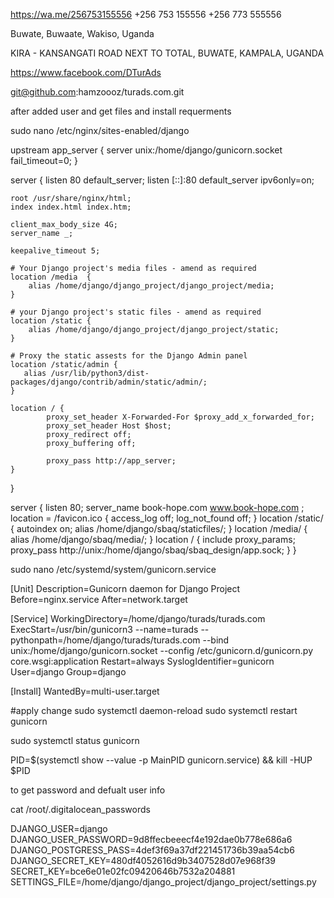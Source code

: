 https://wa.me/256753155556
+256 753 155556
+256 773 555556

Buwate, Buwaate, Wakiso, Uganda

KIRA - KANSANGATI ROAD NEXT TO TOTAL, BUWATE, KAMPALA, UGANDA

https://www.facebook.com/DTurAds




git@github.com:hamzoooz/turads.com.git


after added user and get files and install requerments



sudo nano /etc/nginx/sites-enabled/django

upstream app_server {
    server unix:/home/django/gunicorn.socket fail_timeout=0;
}

server {
    listen 80 default_server;
    listen [::]:80 default_server ipv6only=on;

    root /usr/share/nginx/html;
    index index.html index.htm;

    client_max_body_size 4G;
    server_name _;

    keepalive_timeout 5;

    # Your Django project's media files - amend as required
    location /media  {
        alias /home/django/django_project/django_project/media;
    }

    # your Django project's static files - amend as required
    location /static {
        alias /home/django/django_project/django_project/static;
    }

    # Proxy the static assests for the Django Admin panel
    location /static/admin {
       alias /usr/lib/python3/dist-packages/django/contrib/admin/static/admin/;
    }

    location / {
            proxy_set_header X-Forwarded-For $proxy_add_x_forwarded_for;
            proxy_set_header Host $host;
            proxy_redirect off;
            proxy_buffering off;

            proxy_pass http://app_server;
    }

}






server {
listen 80;
server_name book-hope.com www.book-hope.com ;
location = /favicon.ico { access_log off; log_not_found off; }
location /static/ {
autoindex on;
alias /home/django/sbaq/staticfiles/;
}
location /media/ {
alias /home/django/sbaq/media/;
}
location / {
include proxy_params;
proxy_pass http://unix:/home/django/sbaq/sbaq_design/app.sock;
}
}

sudo nano /etc/systemd/system/gunicorn.service

[Unit]
Description=Gunicorn daemon for Django Project
Before=nginx.service
After=network.target

[Service]
WorkingDirectory=/home/django/turads/turads.com
ExecStart=/usr/bin/gunicorn3 --name=turads --pythonpath=/home/django/turads/turads.com --bind unix:/home/django/gunicorn.socket --config /etc/gunicorn.d/gunicorn.py core.wsgi:application
Restart=always
SyslogIdentifier=gunicorn
User=django
Group=django

[Install]
WantedBy=multi-user.target



#apply change 
sudo systemctl daemon-reload
sudo systemctl restart gunicorn

sudo systemctl status gunicorn

PID=$(systemctl show --value -p MainPID gunicorn.service) && kill -HUP $PID

to get password and defualt user info

cat /root/.digitalocean_passwords



DJANGO_USER=django
DJANGO_USER_PASSWORD=9d8ffecbeeecf4e192dae0b778e686a6
DJANGO_POSTGRESS_PASS=4def3f69a37df221451736b39aa54cb6
DJANGO_SECRET_KEY=480df4052616d9b3407528d07e968f39
SECRET_KEY=bce6e01e02fc09420646b7532a204881
SETTINGS_FILE=/home/django/django_project/django_project/settings.py
